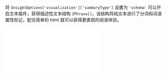 将 `InsightOptions['visualization']['summaryType']` 设置为 `'schema'` 可以开启文本插件，获得描述性文本结构 `IPhrase[]`，该结构将纯文本进行了分词和词语属性标记，配合简单的 html 就可以获得更直观的阅读体验。

<embed src='@/docs/common/phrase.zh.md'></embed>